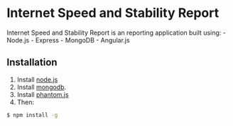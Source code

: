 # Internet Speed and Stability Report

Internet Speed and Stability Report is an reporting application built using:
	- Node.js
	- Express
	- MongoDB
	- Angular.js

## Installation

1. Install [node.js](http://nodejs.org/)
2. Install [mongodb](http://www.mongodb.org/downloads).
2. Install [phantom.js](http://phantomjs.org/download.html)
3. Then:

```sh
$ npm install -g
```